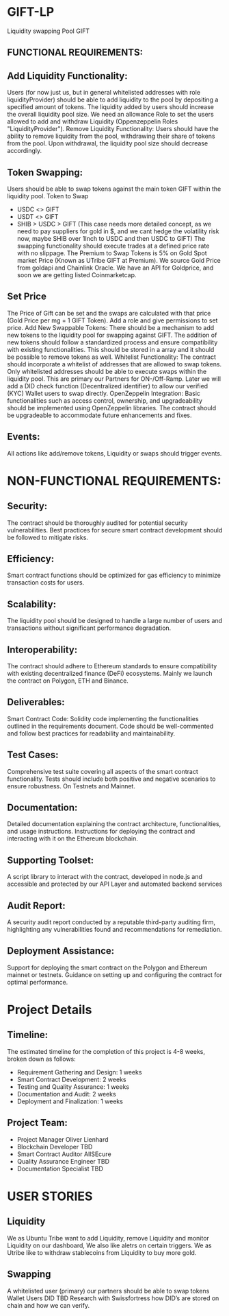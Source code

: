 # GIFT-LP
Liquidity swapping Pool GIFT
## FUNCTIONAL REQUIREMENTS:
## Add Liquidity Functionality:
Users (for now just us, but in general whitelisted addresses with role liquidityProvider) should be able to add liquidity to the pool by depositing a specified amount of tokens. The liquidity added by users should increase the overall liquidity pool size.
We need an allowance Role to set the users allowed to add and withdraw Liquidity (Oppenzeppelin Roles "LiquidityProvider").
Remove Liquidity Functionality:
Users should have the ability to remove liquidity from the pool, withdrawing their share of tokens from the pool. Upon withdrawal, the liquidity pool size should decrease accordingly.
## Token Swapping:
Users should be able to swap tokens against the main token GIFT within the liquidity pool.
Token to Swap
+ USDC <> GIFT
+	USDT <> GIFT
+	SHIB > USDC > GIFT (This case needs more detailed concept, as we need to pay suppliers for gold in $, and we cant hedge the volatility risk now, maybe SHIB over 1Inch to USDC and then USDC to GIFT)
The swapping functionality should execute trades at a defined price rate with no slippage.
The Premium to Swap Tokens is 5% on Gold Spot market Price (Known as UTribe GIFT at Premium). We source Gold Price from goldapi and Chainlink Oracle.
We have an API for Goldprice, and soon we are getting listed Coinmarketcap.
## Set Price
The Price of Gift can be set and the swaps are calculated with that price (Gold Price per mg = 1 GIFT Token). Add a role and give permissions to set price.
Add New Swappable Tokens:
There should be a mechanism to add new tokens to the liquidity pool for swapping against GIFT. The addition of new tokens should follow a standardized process and ensure compatibility with existing functionalities. This should be stored in a array and it should be possible to remove tokens as well.
Whitelist Functionality:
The contract should incorporate a whitelist of addresses that are allowed to swap tokens. Only whitelisted addresses should be able to execute swaps within the liquidity pool. This are primary our Partners for ON-/Off-Ramp. Later we will add a DID check function (Decentralized identifier) to allow our verified (KYC) Wallet users to swap directly.
OpenZeppelin Integration:
Basic functionalities such as access control, ownership, and upgradeability should be implemented using OpenZeppelin libraries. The contract should be upgradeable to accommodate future enhancements and fixes.
## Events:
All actions like add/remove tokens, Liquidity or swaps should trigger events.
# NON-FUNCTIONAL REQUIREMENTS:
## Security:
The contract should be thoroughly audited for potential security vulnerabilities. Best practices for secure smart contract development should be followed to mitigate risks.
## Efficiency:
Smart contract functions should be optimized for gas efficiency to minimize transaction costs for users.
## Scalability:
The liquidity pool should be designed to handle a large number of users and transactions without significant performance degradation.
## Interoperability:
The contract should adhere to Ethereum standards to ensure compatibility with existing decentralized finance (DeFi) ecosystems.
Mainly we launch the contract on Polygon, ETH and Binance.
## Deliverables:
Smart Contract Code:
Solidity code implementing the functionalities outlined in the requirements document. Code should be well-commented and follow best practices for readability and maintainability.
## Test Cases:
Comprehensive test suite covering all aspects of the smart contract functionality. Tests should include both positive and negative scenarios to ensure robustness. On Testnets and Mainnet.
## Documentation:
Detailed documentation explaining the contract architecture, functionalities, and usage instructions.
Instructions for deploying the contract and interacting with it on the Ethereum blockchain.
## Supporting Toolset:
A script library to interact with the contract, developed in node.js and accessible and protected by our API Layer and automated backend services
## Audit Report:
A security audit report conducted by a reputable third-party auditing firm, highlighting any vulnerabilities found and recommendations for remediation.
## Deployment Assistance:
Support for deploying the smart contract on the Polygon and Ethereum mainnet or testnets. Guidance on setting up and configuring the contract for optimal performance.
 
# Project Details
## Timeline:
The estimated timeline for the completion of this project is 4-8 weeks, broken down as follows:
+ Requirement Gathering and Design: 1 weeks
+ Smart Contract Development: 2 weeks
+ Testing and Quality Assurance: 1 weeks
+ Documentation and Audit: 2 weeks
+ Deployment and Finalization: 1 weeks
## Project Team:
+ Project Manager Oliver Lienhard
+ Blockchain Developer TBD
+ Smart Contract Auditor AllSEcure
+ Quality Assurance Engineer TBD
+ Documentation Specialist TBD

# USER STORIES
## Liquidity
We as Ubuntu Tribe want to add Liquidity, remove Liquidity and monitor Liquidity on our dashboard, We also like aletrs on certain triggers.
We as Utribe like to withdraw stablecoins from Liquidity to buy more gold.
## Swapping
A whitelisted user (primary) our partners should be able to swap tokens 
Wallet Users DID
TBD Research with Swissfortress how DID’s are stored on chain and how we can verify.

